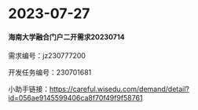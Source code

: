 # 2023-07-27

#### 海南大学融合门户二开需求20230714

需求编号：jz230777200

开发任务编号：230701681

小助手链接：https://careful.wisedu.com/demand/detail?id=056ae9145599406ca8f70f49f9f58761
